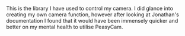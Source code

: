This is the library I have used to control my camera. I did glance into creating my own camera function, however after looking at Jonathan's documentation I found that it would have been immensely quicker and better on my mental health to utilise PeasyCam.
